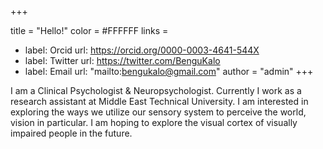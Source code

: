 
+++

title = "Hello!"
color = #FFFFFF	
links =
  - label: Orcid
    url: https://orcid.org/0000-0003-4641-544X
  - label: Twitter
    url: https://twitter.com/BenguKalo
  - label: Email
    url: "mailto:bengukalo@gmail.com"
author = "admin"
+++

I am a Clinical Psychologist & Neuropsychologist. Currently I work as a research assistant at Middle East Technical University. I am interested in exploring the ways we utilize our sensory system to perceive the world, vision in particular. I am hoping to explore the visual cortex of visually impaired people in the future. 